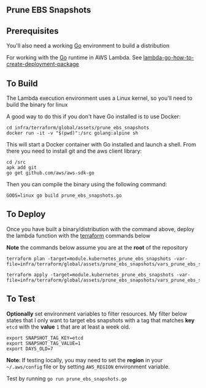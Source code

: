## Prune EBS Snapshots

Prerequisites
-------------

You'll also need a working [Go](www.golang.org/doc/) environment to build a distribution

For working with the [Go](www.golang.org) runtime in AWS Lambda. See [lambda-go-how-to-create-deployment-package](https://docs.aws.amazon.com/lambda/latest/dg/lambda-go-how-to-create-deployment-package.html)

To Build
--------

The Lambda execution environment uses a Linux kernel, so you'll need to build the binary for linux

A good way to do this if you don't have Go installed is to use Docker:
```
cd infra/terraform/global/assets/prune_ebs_snapshots
docker run -it -v "$(pwd)":/src golang:alpine sh
```
This will start a Docker container with Go installed and launch a shell. From
there you need to install git and the aws client library:
```
cd /src
apk add git
go get github.com/aws/aws-sdk-go
```
Then you can compile the binary using the following command:
```
GOOS=linux go build prune_ebs_snapshots.go
```

To Deploy
---------

Once you have built a binary/distribution with the command above, deploy the lambda function with the [terraform](https://www.terraform.io/) commands below

__Note__ the commands below assume you are at the __root__ of the repository

```
terraform plan -target=module.kubernetes_prune_ebs_snapshots -var-file=infra/terraform/global/assets/prune_ebs_snapshots/vars_prune_ebs_snapshots.tfvars

terraform apply -target=module.kubernetes_prune_ebs_snapshots -var-file=infra/terraform/global/assets/prune_ebs_snapshots/vars_prune_ebs_snapshots.tfvars
```

To Test
-------

__Optionally__ set environment variables to filter resources.  My filter below states that I only want to target 
ebs snapshots with a tag that matches __key__ `etcd` with the __value__ `1` that are at least a week old.

```
export SNAPSHOT_TAG_KEY=etcd
export SNAPSHOT_TAG_VALUE=1
export DAYS_OLD=7
```

__Note__: If testing locally, you may need to set the __region__ in your `~/.aws/config` file or by setting 
`AWS_REGION` environment variable.

Test by running
`go run prune_ebs_snapshots.go`
